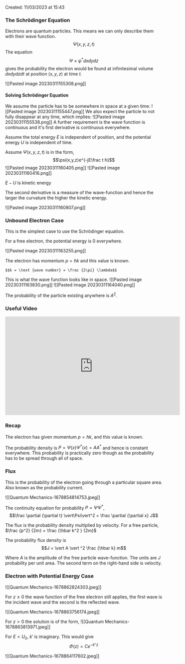 Created: 11/03/2023 at 15:43

### The Schrödinger Equation
Electrons are quantum particles. This means we can only describe them with their wave function.
$$\Psi(x,y,z,t)$$
The equation
$$\Psi \times \psi^*dxdydz$$ 
gives the probability the electron would be found at infinitesimal volume $dxdydzdt$ at position $(x, y, z)$ at time $t$.

![[Pasted image 20230311155308.png]]

#### Solving Schrödinger Equation
We assume the particle has to be somewhere in space at a given time:
![[Pasted image 20230311155447.png]]
We also expect the particle to not fully disappear at any time, which implies:
![[Pasted image 20230311155538.png]]
A further requirement is the wave function is continuous and it's first derivative is continuous everywhere.

Assume the total energy $E$ is independent of position, and the potential energy $U$ is independent of time.

Assume $\Psi(x, y, z, t)$ is in the form,
$$\psi(x,y,z)e^{-jE\frac t h}$$
![[Pasted image 20230311160405.png]]
![[Pasted image 20230311160416.png]]

$E - U$ is kinetic energy

The second derivative is a measure of the wave-function and hence the larger the curvature the higher the kinetic energy.

![[Pasted image 20230311160807.png]]

### Unbound Electron Case
This is the simplest case to use the Schrödinger equation.

For a free electron, the potential energy is 0 everywhere.

![[Pasted image 20230311163255.png]]

The electron has momentum $p = \hbar k$ and this value is known.

```ad-info
$$k = \text {wave number} = \frac {2\pi} \lambda$$
```

This is what the wave function looks like in space.
![[Pasted image 20230311163830.png]]
![[Pasted image 20230311164040.png]]

The probability of the particle existing anywhere is $A^2$.

### Useful Video
<iframe width="560" height="315" src="https://www.youtube.com/embed/sPZWtZ8vt1w" title="YouTube video player" frameborder="0" allow="accelerometer; autoplay; clipboard-write; encrypted-media; gyroscope; picture-in-picture; web-share" allowfullscreen></iframe>

### Recap
The electron has given momentum $p=\hbar k$, and this value is known.

The probability density is $P = \Psi(x) \Psi^*(x) = AA^*$ and hence is constant everywhere. This probability is practically zero though as the probability has to be spread through all of space.

### Flux
This is the probability of the electron going through a particular square area. Also known as the probability current.

![[Quantum Mechanics-1678854814753.jpeg]]

The continuity equation for probability $P = \Psi \Psi^*$,
$$\frac \partial {\partial t} \vert\Psi\vert^2 = \frac \partial {\partial x} J$$

The flux is the probability density multiplied by velocity.
For a free particle, $\frac {p^2} {2m} = \frac {\hbar k^2 } {2m}$

The probability flux density is 
$$J = \vert A \vert ^2 \frac {\hbar k} m$$

Where $A$ is the amplitude of the free particle wave-function. The units are $J$ probability per unit area. The second term on the right-hand side is velocity.

### Electron with Potential Energy Case
![[Quantum Mechanics-1678862824303.jpeg]]

For $z \leq 0$  the wave function of the free electron still applies, the first wave is the incident wave and the second is the reflected wave.

![[Quantum Mechanics-1678863756174.jpeg]]

For $z > 0$ the solution is of the form,
![[Quantum Mechanics-1678863813971.jpeg]]

For $E < U_0$, $k'$ is imaginary. This would give
$$\Phi(z) = Ce^{-k''z}$$

![[Quantum Mechanics-1678864117602.jpeg]]